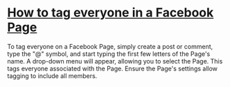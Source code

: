 # [How to tag everyone in a Facebook Page](https://appzsoft.com/how-to-tag-everyone-in-a-facebook-page/)
To tag everyone on a Facebook Page, simply create a post or comment, type the "@" symbol, and start typing the first few letters of the Page's name. A drop-down menu will appear, allowing you to select the Page. This tags everyone associated with the Page. Ensure the Page's settings allow tagging to include all members.
